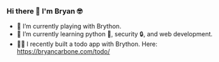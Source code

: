 ### Hi there 👋 I'm Bryan 🤓

- 🔭 I’m currently playing with Brython. 
- 🌱 I’m currently learning python 🐍, security 🔒, and web development. 
- 🐱‍💻 I recently built a todo app with Brython. Here: https://bryancarbone.com/todo/
<!--
**carbone84/carbone84** is a ✨ _special_ ✨ repository because its `README.md` (this file) appears on your GitHub profile.

Here are some ideas to get you started:

- 🔭 I’m currently working on ...
- 🌱 I’m currently learning ...
- 👯 I’m looking to collaborate on ...
- 🤔 I’m looking for help with ...
- 💬 Ask me about ...
- 📫 How to reach me: ...
- 😄 Pronouns: ...
- ⚡ Fun fact: ...
-->
